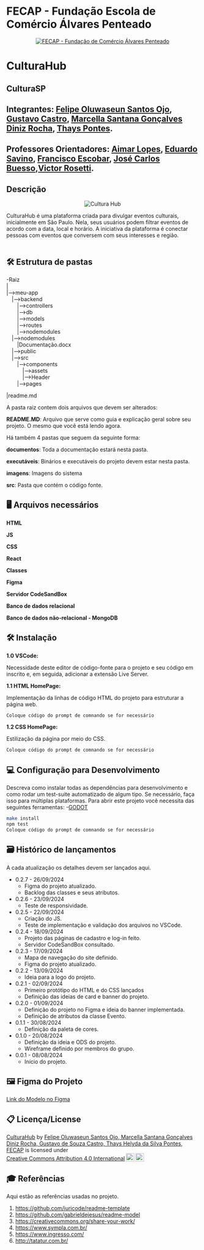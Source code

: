 # FECAP - Fundação Escola de Comércio Álvares Penteado

<p align="center">
<a href= "https://www.fecap.br/"><img src="https://encrypted-tbn0.gstatic.com/images?q=tbn:ANd9GcRhZPrRa89Kma0ZZogxm0pi-tCn_TLKeHGVxywp-LXAFGR3B1DPouAJYHgKZGV0XTEf4AE&usqp=CAU" alt="FECAP - Fundação de Comércio Álvares Penteado" border="0"></a>
</p>

# CulturaHub

## CulturaSP

## Integrantes: <a href="https://www.linkedin.com/in/felipeosantosojo/">Felipe Oluwaseun Santos Ojo</a>, <a href="https://www.linkedin.com/in/gustavocastro01/">Gustavo Castro</a>, <a href="https://www.linkedin.com/in/marcella-santana-b76883262/">Marcella Santana Gonçalves Diniz Rocha</a>, <a href="https://www.linkedin.com/in/thays-pontes-14663822b//">Thays Pontes</a>.

## Professores Orientadores: <a href="https://www.linkedin.com/in/aimarlopes/">Aimar Lopes</a>, <a href="https://www.linkedin.com/in/eduardo-savino-gomes-77833a10/">Eduardo Savino</a>, <a href="https://www.linkedin.com/in/francisco-escobar/">Francisco Escobar</a>, <a href="https://www.linkedin.com/in/jbuesso/">José Carlos Buesso</a>,<a href="https://www.linkedin.com/in/victorbarq/">Victor Rosetti</a>.

## Descrição

<p align="center">
<img src="https://i.imgur.com/mne6mnP.png" alt="Cultura Hub" border="0">


CulturaHub é uma plataforma criada para divulgar eventos culturais, inicialmente em São Paulo. Nela, seus usuários podem filtrar eventos de acordo com a data, local e horário. A iniciativa da plataforma é conectar pessoas com eventos que conversem com seus interesses e região. 
<br><br>


## 🛠 Estrutura de pastas

-Raiz<br>
|<br>
|-->meu-app<br>
  &emsp;|-->backend<br>
  &emsp;&emsp;|-->controllers<br>
  &emsp;&emsp;|-->db<br>
  &emsp;&emsp;|-->models<br>
  &emsp;&emsp;|-->routes<br>
  &emsp;&emsp;|-->nodemodules<br>
  &emsp;|-->nodemodules<br>
  &emsp;&emsp;|Documentação.docx<br>
&emsp;|-->public<br>
  &emsp;|-->src<br>
  &emsp;&emsp;|-->components<br>
  &emsp;&emsp;&emsp;|-->assets<br>
  &emsp;&emsp;&emsp;|-->Header<br>
  &emsp;&emsp;|-->pages<br>

|readme.md<br>

A pasta raiz contem dois arquivos que devem ser alterados:

<b>README.MD</b>: Arquivo que serve como guia e explicação geral sobre seu projeto. O mesmo que você está lendo agora.

Há também 4 pastas que seguem da seguinte forma:

<b>documentos</b>: Toda a documentação estará nesta pasta.

<b>executáveis</b>: Binários e executáveis do projeto devem estar nesta pasta.

<b>imagens</b>: Imagens do sistema

<b>src</b>: Pasta que contém o código fonte.

## 🖥 Arquivos necessários 

<b> HTML </b>

<b>JS</b>

<b>CSS</b>

<b>React</b>

<b>Classes</b>

<b>Figma</b>

<b>Servidor CodeSandBox</b>

<b>Banco de dados relacional</b>

<b>Banco de dados não-relacional - MongoDB</b>

## 🛠 Instalação
<b>1.0 VSCode:</b>

Necessidade deste editor de código-fonte para o projeto e seu código em inscrito e, em seguida, adicionar a extensão Live Server.

<b>1.1 HTML HomePage:</b>

Implementação da linhas de código HTML do projeto para estruturar a página web.
```sh
Coloque código do prompt de comnando se for necessário
```
<b>1.2 CSS HomePage:</b>

Estilização da página por meio do CSS.
```sh
Coloque código do prompt de comnando se for necessário
```

## 💻 Configuração para Desenvolvimento
Descreva como instalar todas as dependências para desenvolvimento e como rodar um test-suite automatizado de algum tipo. Se necessário, faça isso para múltiplas plataformas.
Para abrir este projeto você necessita das seguintes ferramentas:
-<a href="https://godotengine.org/download">GODOT</a>
```sh
make install
npm test
Coloque código do prompt de comnando se for necessário
```
## 🗃 Histórico de lançamentos
A cada atualização os detalhes devem ser lançados aqui.
* 0.2.7 - 26/09/2024
    * Figma do projeto atualizado.
    * Backlog das classes e seus atributos.
* 0.2.6 - 23/09/2024
    * Teste de responsividade.
* 0.2.5 - 22/09/2024
    * Criação do JS.
    * Teste de implementação e validação dos arquivos no VSCode.
* 0.2.4 - 18/09/2024
    * Projeto das páginas de cadastro e log-in feito.
    * Servidor CodeSandBox consultado.
* 0.2.3 - 17/09/2024
    * Mapa de navegação do site definido.
    * Figma do projeto atualizado.
* 0.2.2 - 13/09/2024
    * Ideia para a logo do projeto.
* 0.2.1 - 02/09/2024
    * Primeiro protótipo do HTML e do CSS lançados
    * Definição das ideias de card e banner do projeto.
* 0.2.0 - 01/09/2024
    * Definição do projeto no Figma e ideia do banner implementada.
    * Definição de atributos da classe Evento.
* 0.1.1 - 30/08/2024
    * Definição da paleta de cores.
* 0.1.0 - 20/08/2024
    * Definição da ideia e ODS do projeto.
    * Wireframe definido por membros do grupo.
* 0.0.1 - 08/08/2024
    * Início do projeto.

## 🖼 Figma do Projeto

<p><a href="https://www.figma.com/design/44VzgjpIxXsirxOWdJtm4A/Untitled?node-id=0-1&node-type=canvas&t=pEwqi3yuOjF1taog-0" target="_blank">Link do Modelo no Figma</a></p>

## 📋 Licença/License

<p xmlns:cc="http://creativecommons.org/ns#" xmlns:dct="http://purl.org/dc/terms/"><a property="dct:title" rel="cc:attributionURL" href="https://github.com/2024-2-NADS2/Projeto2?tab=readme-ov-file">CulturaHub</a> by <a rel="cc:attributionURL dct:creator" property="cc:attributionName" href="https://www.linkedin.com/in/felipeosantosojo/, https:/www.linkedin/.com/in/marcella-santana-b76883262/, https://www.linkedin.com/in/gustavocastro01/, https://www.linkedin.com/in/thays-pontes-14663822b/">Felipe Oluwaseun Santos Ojo, Marcella Santana Gonçalves Diniz Rocha, Gustavo de Souza Castro, Thays Helyda da Silva Pontes, FECAP</a> is licensed under <a href="https://creativecommons.org/licenses/by/4.0/?ref=chooser-v1" target="_blank" rel="license noopener noreferrer" style="display:inline-block;">Creative Commons Attribution 4.0 International<img style="height:22px!important;margin-left:3px;vertical-align:text-bottom;" src="https://mirrors.creativecommons.org/presskit/icons/cc.svg?ref=chooser-v1" alt=""><img style="height:22px!important;margin-left:3px;vertical-align:text-bottom;" src="https://mirrors.creativecommons.org/presskit/icons/by.svg?ref=chooser-v1" alt=""></a></p>

## 🎓 Referências

Aqui estão as referências usadas no projeto.

1. <https://github.com/iuricode/readme-template>
2. <https://github.com/gabrieldejesus/readme-model>
3. <https://creativecommons.org/share-your-work/>
4. <https://www.sympla.com.br/>
5. <https://www.ingresso.com/>
6. <http://tatatur.com.br/>
